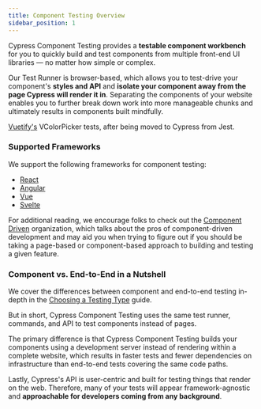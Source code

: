 ```yaml
---
title: Component Testing Overview
sidebar_position: 1
---
```


<CtBetaAlert></CtBetaAlert>

Cypress Component Testing provides a **testable component workbench** for you to
quickly build and test components from multiple front-end UI libraries — no
matter how simple or complex.

Our Test Runner is browser-based, which allows you to test-drive your
component's **styles and API** and **isolate your component away from the page
Cypress will render it in**. Separating the components of your website enables
you to further break down work into more manageable chunks and ultimately
results in components built mindfully.

<DocsVideo src="/img/vuetify-color-picker-example.webm"></DocsVideo>
<p style={{fontSize: '0.85rem', textAlign: 'center'}}><a href="https://vuetifyjs.com/en/components/color-pickers/">Vuetify's</a> VColorPicker tests, after being moved to Cypress from Jest.</p>

### Supported Frameworks

We support the following frameworks for component testing:

- [React](/guides/component-testing/react)
- [Angular](/guides/component-testing/angular)
- [Vue](/guides/component-testing/vue)
- [Svelte](/guides/component-testing/svelte)

For additional reading, we encourage folks to check out the
[Component Driven](https://componentdriven.org) organization, which talks about
the pros of component-driven development and may aid you when trying to figure
out if you should be taking a page-based or component-based approach to building
and testing a given feature.

### Component vs. End-to-End in a Nutshell

We cover the differences between component and end-to-end testing in-depth in
the [Choosing a Testing Type](/guides/core-concepts/testing-types) guide.

But in short, Cypress Component Testing uses the same test runner, commands, and
API to test components instead of pages.

The primary difference is that Cypress Component Testing builds your components
using a development server instead of rendering within a complete website, which
results in faster tests and fewer dependencies on infrastructure than end-to-end
tests covering the same code paths.

Lastly, Cypress's API is user-centric and built for testing things that render
on the web. Therefore, many of your tests will appear framework-agnostic and
**approachable for developers coming from any background**.
